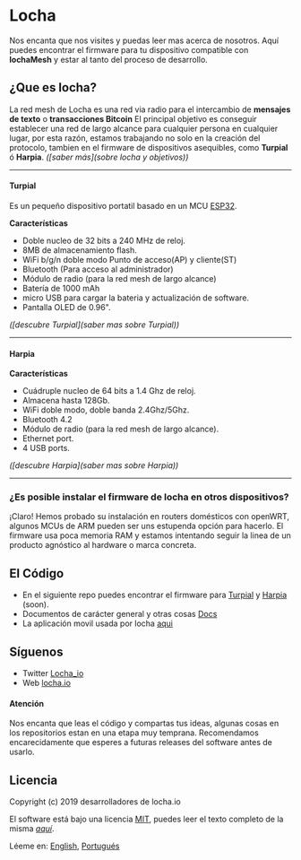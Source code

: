 # Locha
Nos encanta que nos visites y puedas leer mas acerca de nosotros. Aquí puedes encontrar el firmware para tu dispositivo compatible con **lochaMesh** y estar al tanto del proceso de desarrollo. 

## ¿Que es locha?

La red mesh de Locha es una red via radio para el intercambio de **mensajes de texto** o **transacciones Bitcoin**
El principal objetivo es conseguir establecer una red de largo alcance para cualquier persona en cualquier lugar, por esta razón, estamos trabajando no solo en la creación del protocolo, tambien en el firmware de dispositivos asequibles, como **Turpial** ó **Harpia**.  _([saber más](sobre locha y objetivos))_

---

#### Turpial

Es un pequeño dispositivo portatil basado en un MCU [ESP32](https://www.espressif.com/en/products/hardware/esp-wroom-32/overview).

**Características**
- Doble nucleo de 32 bits a 240 MHz de reloj.
- 8MB de almacenamiento flash.
- WiFi b/g/n doble modo Punto de acceso(AP) y cliente(ST)
- Bluetooth (Para acceso al administrador)
- Módulo de radio (para la red mesh de largo alcance)
- Batería de 1000 mAh
- micro USB para cargar la bateria y actualización de software.
- Pantalla OLED de 0.96".

_([descubre Turpial](saber mas sobre Turpial))_

---

#### Harpia

**Características**
- Cuádruple nucleo de 64 bits a 1.4 Ghz de reloj.
- Almacena hasta 128Gb.
- WiFi doble modo, doble banda 2.4Ghz/5Ghz.
- Bluetooth 4.2
- Módulo de radio (para la red mesh de largo alcance).
- Ethernet port.
- 4 USB ports.

_([descubre Harpia](saber mas sobre Harpia))_

---

### ¿Es posible instalar el firmware de locha en otros dispositivos?

¡Claro! Hemos probado su instalación en routers domésticos con openWRT, algunos MCUs de ARM pueden ser uns estupenda opción para hacerlo. El firmware usa poca memoria RAM y estamos intentando seguir la linea de un producto agnóstico al hardware o marca concreta.


## El Código
* En el siguiente repo puedes encontrar el firmware para [Turpial](Turpial) y [Harpia](Harpia) (soon).
* Documentos de carácter general y otras cosas [Docs](docs)
* La aplicación movil usada por locha [aqui](https://)

## Síguenos

- Twitter [Locha_io](https://twitter.com/Locha_io)
- Web [locha.io](https://locha.io)

#### Atención
Nos encanta que leas el código y compartas tus ideas, algunas cosas en los repositorios estan en una etapa muy temprana. Recomendamos encarecidamente que esperes a futuras releases del software antes de usarlo.

## Licencia
Copyright (c) 2019 desarrolladores de locha.io

El software está bajo una licencia [MIT](LICENSE), puedes leer el texto completo de la misma _[aquí](LICENSE)_.

Léeme en:  [English](README.md), [Portugués](README_PT.md)
